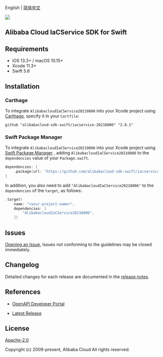 English | [简体中文](README-CN.md)

![](https://aliyunsdk-pages.alicdn.com/icons/AlibabaCloud.svg)

## Alibaba Cloud IaCService SDK for Swift

## Requirements

- iOS 13.3+ / macOS 10.15+
- Xcode 11.3+
- Swift 5.6

## Installation

### Carthage

To integrate `AlibabacloudIaCService20210806` into your Xcode project using [Carthage](https://github.com/Carthage/Carthage), specify it in your `Cartfile`:

```ogdl
github "alibabacloud-sdk-swift/iacservice-20210806" "2.0.1"
```

### Swift Package Manager

To integrate `AlibabacloudIaCService20210806` into your Xcode project using [Swift Package Manager](https://swift.org/package-manager/) , adding `AlibabacloudIaCService20210806` to the `dependencies` value of your `Package.swift`.

```swift
dependencies: [
    .package(url: "https://github.com/alibabacloud-sdk-swift/iacservice-20210806.git", from: "2.0.1")
]
```

In addition, you also need to add `"AlibabacloudIaCService20210806"` to the `dependencies` of the `target`, as follows:

```swift
.target(
    name: "<your-project-name>",
    dependencies: [
        "AlibabacloudIaCService20210806",
    ])
```

## Issues

[Opening an Issue](https://github.com/alibabacloud-sdk-swift/iacservice-20210806/issues/new), Issues not conforming to the guidelines may be closed immediately.

## Changelog

Detailed changes for each release are documented in the [release notes](./ChangeLog.txt).

## References

* [OpenAPI Developer Portal](https://next.api.alibabacloud.com/home)
- [Latest Release](https://github.com/alibabacloud-sdk-swift/iacservice-20210806)

## License

[Apache-2.0](http://www.apache.org/licenses/LICENSE-2.0)

Copyright (c) 2009-present, Alibaba Cloud All rights reserved.
